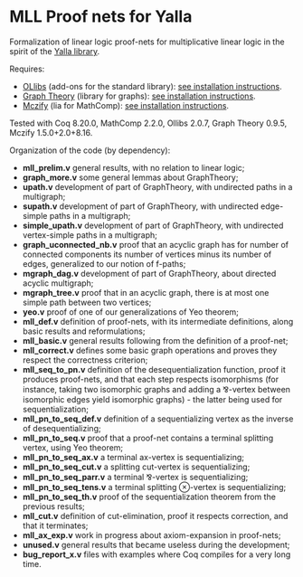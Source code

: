 # MLL Proof nets for Yalla

Formalization of linear logic proof-nets for multiplicative linear logic in the spirit of the [Yalla library](https://perso.ens-lyon.fr/olivier.laurent/yalla/).

Requires:
- [OLlibs](https://github.com/olaure01/ollibs) (add-ons for the standard library): [see installation instructions](https://github.com/olaure01/ollibs/blob/master/README.md).
- [Graph Theory](https://github.com/coq-community/graph-theory) (library for graphs): [see installation instructions](https://github.com/coq-community/graph-theory/blob/master/README.md).
- [Mczify](https://github.com/math-comp/mczify) (lia for MathComp): [see installation instructions](https://github.com/math-comp/mczify/blob/master/README.md).

Tested with Coq 8.20.0, MathComp 2.2.0, Ollibs 2.0.7, Graph Theory 0.9.5, Mczify 1.5.0+2.0+8.16.

Organization of the code (by dependency):
- **mll_prelim.v** general results, with no relation to linear logic;
- **graph_more.v** some general lemmas about GraphTheory;
- **upath.v** development of part of GraphTheory, with undirected paths in a multigraph;
- **supath.v** development of part of GraphTheory, with undirected edge-simple paths in a multigraph;
- **simple_upath.v** development of part of GraphTheory, with undirected vertex-simple paths in a multigraph;
- **graph_uconnected_nb.v** proof that an acyclic graph has for number of connected components its number of vertices minus its number of edges, generalized to our notion of f-paths;
- **mgraph_dag.v** development of part of GraphTheory, about directed acyclic multigraph;
- **mgraph_tree.v** proof that in an acyclic graph, there is at most one simple path between two vertices;
- **yeo.v** proof of one of our generalizations of Yeo theorem;
- **mll_def.v** definition of proof-nets, with its intermediate definitions, along basic results and reformulations;
- **mll_basic.v** general results following from the definition of a proof-net;
- **mll_correct.v** defines some basic graph operations and proves they respect the correctness criterion;
- **mll_seq_to_pn.v** definition of the desequentialization function, proof it produces proof-nets, and that each step respects isomorphisms (for instance, taking two isomorphic graphs and adding a ⅋-vertex between isomorphic edges yield isomorphic graphs) - the latter being used for sequentialization;
- **mll_pn_to_seq_def.v** definition of a sequentializing vertex as the inverse of desequentializing;
- **mll_pn_to_seq.v** proof that a proof-net contains a terminal splitting vertex, using Yeo theorem;
- **mll_pn_to_seq_ax.v** a terminal ax-vertex is sequentializing;
- **mll_pn_to_seq_cut.v** a splitting cut-vertex is sequentializing;
- **mll_pn_to_seq_parr.v** a terminal ⅋-vertex is sequentializing;
- **mll_pn_to_seq_tens.v** a terminal splitting ⊗-vertex is sequentializing;
- **mll_pn_to_seq_th.v** proof of the sequentialization theorem from the previous results;
- **mll_cut.v** definition of cut-elimination, proof it respects correction, and that it terminates;
- **mll_ax_exp.v** work in progress about axiom-expansion in proof-nets;
- **unused.v** general results that became useless during the development;
- **bug_report_x.v** files with examples where Coq compiles for a very long time.
